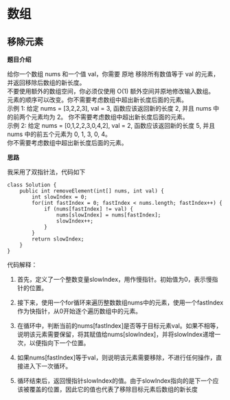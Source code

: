 # 数组
## 移除元素
**题目介绍**

给你一个数组 nums 和一个值 val，你需要 原地 移除所有数值等于 val 的元素，并返回移除后数组的新长度。  
不要使用额外的数组空间，你必须仅使用 O(1) 额外空间并原地修改输入数组。  
元素的顺序可以改变。你不需要考虑数组中超出新长度后面的元素。  
示例 1: 给定 nums = [3,2,2,3], val = 3, 函数应该返回新的长度 2, 并且 nums 中的前两个元素均为 2。 你不需要考虑数组中超出新长度后面的元素。  
示例 2: 给定 nums = [0,1,2,2,3,0,4,2], val = 2, 函数应该返回新的长度 5, 并且 nums 中的前五个元素为 0, 1, 3, 0, 4。  
你不需要考虑数组中超出新长度后面的元素。

**思路**

我采用了双指针法，代码如下
~~~
class Solution {
    public int removeElement(int[] nums, int val) {
        int slowIndex = 0;
        for(int fastIndex = 0; fastIndex < nums.length; fastIndex++) {
            if (nums[fastIndex] != val) {
                nums[slowIndex] = nums[fastIndex];
                slowIndex++;
            }
        }
        return slowIndex;
    }
}
~~~
代码解释：   

1. 首先，定义了一个整数变量slowIndex，用作慢指针。初始值为0，表示慢指针的位置。

2. 接下来，使用一个for循环来遍历整数数组nums中的元素，使用一个fastIndex作为快指针，从0开始逐个遍历数组中的元素。

3. 在循环中，判断当前的nums[fastIndex]是否等于目标元素val。如果不相等，说明该元素需要保留，将其赋值给nums[slowIndex]，并将slowIndex递增一次，以便指向下一个位置。

4. 如果nums[fastIndex]等于val，则说明该元素需要移除，不进行任何操作，直接进入下一次循环。

5. 循环结束后，返回慢指针slowIndex的值。由于slowIndex指向的是下一个应该被覆盖的位置，因此它的值也代表了移除目标元素后数组的新长度

